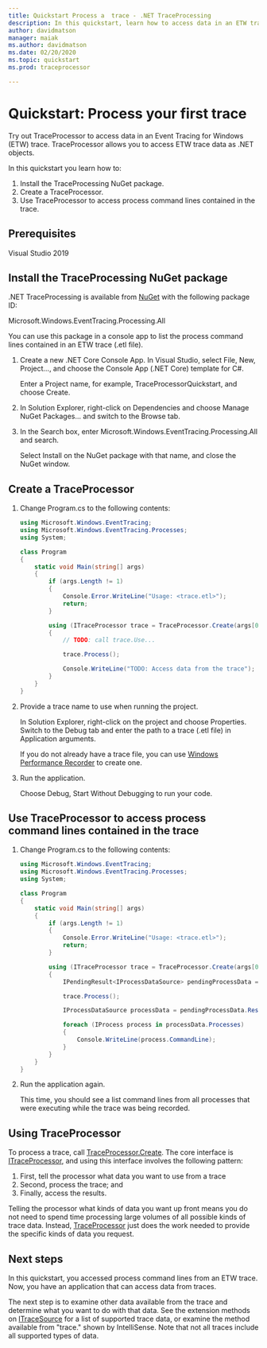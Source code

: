 ```yaml
---
title: Quickstart Process a  trace - .NET TraceProcessing
description: In this quickstart, learn how to access data in an ETW trace.
author: davidmatson
manager: maiak
ms.author: davidmatson
ms.date: 02/20/2020
ms.topic: quickstart
ms.prod: traceprocessor

---
```


# Quickstart: Process your first trace

Try out TraceProcessor to access data in an Event Tracing for Windows (ETW) trace. TraceProcessor allows you to access ETW trace data as .NET objects.

In this quickstart you learn how to:

1. Install the TraceProcessing NuGet package.
2. Create a TraceProcessor.
3. Use TraceProcessor to access process command lines contained in the trace.

## Prerequisites

Visual Studio 2019

## Install the TraceProcessing NuGet package

.NET TraceProcessing is available from [NuGet](https://www.nuget.org/packages/Microsoft.Windows.EventTracing.Processing.All) with the following package ID:

Microsoft.Windows.EventTracing.Processing.All

You can use this package in a console app to list the process command lines contained in an ETW trace (.etl file).

1. Create a new .NET Core Console App. In Visual Studio, select File, New, Project..., and choose the Console App (.NET Core) template for C#.

    Enter a Project name, for example, TraceProcessorQuickstart, and choose Create.

2. In Solution Explorer, right-click on Dependencies and choose Manage NuGet Packages... and switch to the Browse tab.

3. In the Search box, enter Microsoft.Windows.EventTracing.Processing.All and search.

    Select Install on the NuGet package with that name, and close the NuGet window.

## Create a TraceProcessor

1. Change Program.cs to the following contents:

    ```csharp
    using Microsoft.Windows.EventTracing;
    using Microsoft.Windows.EventTracing.Processes;
    using System;

    class Program
    {
        static void Main(string[] args)
        {
            if (args.Length != 1)
            {
                Console.Error.WriteLine("Usage: <trace.etl>");
                return;
            }

            using (ITraceProcessor trace = TraceProcessor.Create(args[0]))
            {
                // TODO: call trace.Use...

                trace.Process();

                Console.WriteLine("TODO: Access data from the trace");
            }
        }
    }
    ```

2. Provide a trace name to use when running the project.

    In Solution Explorer, right-click on the project and choose Properties. Switch to the Debug tab and enter the path to a trace (.etl file) in Application arguments.

    If you do not already have a trace file, you can use [Windows Performance Recorder](https://docs.microsoft.com/windows-hardware/test/wpt/start-a-recording) to create one.

3. Run the application.

    Choose Debug, Start Without Debugging to run your code.

## Use TraceProcessor to access process command lines contained in the trace

1. Change Program.cs to the following contents:

    ```csharp
    using Microsoft.Windows.EventTracing;
    using Microsoft.Windows.EventTracing.Processes;
    using System;

    class Program
    {
        static void Main(string[] args)
        {
            if (args.Length != 1)
            {
                Console.Error.WriteLine("Usage: <trace.etl>");
                return;
            }

            using (ITraceProcessor trace = TraceProcessor.Create(args[0]))
            {
                IPendingResult<IProcessDataSource> pendingProcessData = trace.UseProcesses();

                trace.Process();

                IProcessDataSource processData = pendingProcessData.Result;

                foreach (IProcess process in processData.Processes)
                {
                    Console.WriteLine(process.CommandLine);
                }
            }
        }
    }
    ```

2. Run the application again.

    This time, you should see a list command lines from all processes that were executing while the trace was being recorded.

## Using TraceProcessor

To process a trace, call [TraceProcessor.Create](xref:Microsoft.Windows.EventTracing.TraceProcessor.Create%2A). The core interface is [ITraceProcessor](xref:Microsoft.Windows.EventTracing.ITraceProcessor), and using this interface involves the following pattern:

1. First, tell the processor what data you want to use from a trace
2. Second, process the trace; and
3. Finally, access the results.

Telling the processor what kinds of data you want up front means you do not need to spend time processing large volumes of all possible kinds of trace data. Instead, [TraceProcessor](xref:Microsoft.Windows.EventTracing.TraceProcessor) just does the work needed to provide the specific kinds of data you request.

## Next steps

In this quickstart, you accessed process command lines from an ETW trace. Now, you have an application that can access data from traces.

The next step is to examine other data available from the trace and determine what you want to do with that data. See the extension methods on [ITraceSource](xref:Microsoft.Windows.EventTracing.ITraceSource) for a list of supported trace data, or examine the method available from "trace." shown by IntelliSense. Note that not all traces include all supported types of data.
